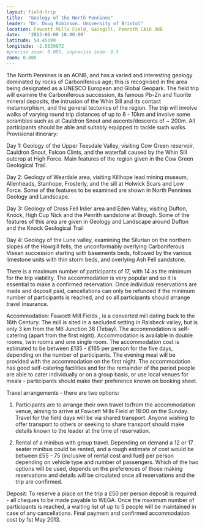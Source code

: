 ```yaml
---
layout: field-trip
title:  "Geology of the North Pennines"
leader: "Dr. Doug Robinson. University of Bristol"
location: Fawcett Mills Field, Gaisgill, Penrith CA10 3UB
date:   '2013-06-09 18:00:00'
latitude: 54.45199
longitude: -2.5639072
#precise zoom: 0.005, inprecise zoom: 0.5
zoom: 0.005
---
```

The North Pennines is an AONB, and has a varied and interesting geology dominated by rocks of Carboniferous age; this is recognised in the area being designated as a UNESCO European and Global Geopark. The field trip will examine the Carboniferous succession, its famous Pb-Zn and fluorite mineral deposits, the intrusion of the Whin Sill and its contact metamorphism, and the general tectonics of the region. The trip will involve walks of varying round trip distances of up to 8 - 10km and involve some scrambles such as at Cauldron Snout and ascents/descents of ~ 200m. All participants should be able and suitably equipped to tackle such walks.
Provisional itinerary:

Day 1: Geology of the Upper Teesdale Valley, visiting Cow Green reservoir, Cauldron Snout, Falcon Clints, and the waterfall caused by the Whin Sill outcrop at High Force. Main features of the region given in the Cow Green Geological Trail.

Day 2: Geology of Weardale area, visiting Killhope lead mining museum, Allenheads, Stanhope, Frosterly, and the sill at Holwick Scars and Low Force. Some of the features to be examined are shown in North Pennines Geology and Landscape.

Day 3: Geology of Cross Fell Inlier area and Eden Valley, visiting Dufton, Knock, High Cup Nick and the Penrith sandstone at Brough. Some of the features of this area are given in Geology and Landscape around Dufton and the Knock Geological Trail

Day 4: Geology of the Lune valley, examining the Silurian on the northern slopes of the Howgill fells, the unconformably overlying Carboniferous Visean succession starting with basements beds, followed by the various limestone units with thin storm beds, and overlying Ash Fell sandstone.

There is a maximum number of participants of 17, with 14 as the minimum for the trip viability. The accommodation is very popular and so it is essential to make a confirmed reservation. Once individual reservations are made and deposit paid, cancellations can only be refunded if the minimum number of participants is reached, and so all participants should arrange travel insurance.

Accommodation: Fawcett Mill Fields , is a converted mill dating back to the 16th Century. The mill is sited in a secluded setting in Raisbeck valley, but is only 3 km from the M6 Junction 38 (Tebay). The accommodation is self-catering (apart from the first night). Accommodation is available in double rooms, twin rooms and one single room. The accommodation cost is estimated to be between £135 - £165 per person for the five days, depending on the number of participants. The evening meal will be provided with the accommodation on the first night. The accommodation has good self-catering facilities and for the remainder of the period people are able to cater individually or on a group basis, or use local venues for meals - participants should make their preference known on booking sheet.

Travel arrangements - there are two options:
1. Participants are to arrange their own travel to/from the accommodation venue, aiming to arrive at Fawcett Mills Field at 18:00 on the Sunday. Travel for the field days will be via shared transport.
Anyone wishing to offer transport to others or seeking to share transport should make details known to the leader at the time of reservation.

2. Rental of a minibus with group travel. Depending on demand a 12 or 17 seater minibus could be rented, and a rough estimate of cost would be between £55 - 75 (inclusive of rental cost and fuel) per person depending on vehicle type and number of passengers. Which of the two options will be used, depends on the preferences of those making reservations and details will be circulated once all reservations and the trip are confirmed.

Deposit: To reserve a place on the trip a £50 per person deposit is required - all cheques to be made payable to WEGA. Once the maximum number of participants is reached, a waiting list of up to 5 people will be maintained in case of any cancellations. Final payment and confirmed accommodation cost by 1st May 2013.